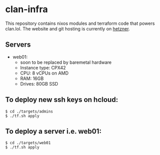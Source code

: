 # clan-infra

This repository contains nixos modules and terraform code that powers clan.lol.
The website and git hosting is currently on [hetzner](https://www.hetzner.com/).

## Servers
- web01:
  - soon to be replaced by baremetal hardware
  - Instance type: CPX42
  - CPU: 8 vCPUs on AMD
  - RAM: 16GB
  - Drives: 80GB SSD

## To deploy new ssh keys on hcloud:

```
$ cd ./targets/admins
$ ./tf.sh apply
```

## To deploy a server i.e. web01:

```
$ cd ./targets/web01
$ ./tf.sh apply
```
